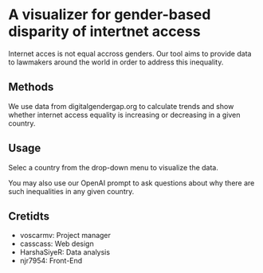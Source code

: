 # A visualizer for gender-based disparity of intertnet access

Internet acces is not equal accross genders. Our tool aims to provide data to lawmakers around the world in order to address this inequality.

## Methods

We use data from digitalgendergap.org to calculate trends and show whether internet access equality is increasing or decreasing in a given country.

## Usage

Selec a country from the drop-down menu to visualize the data.

You may also use our OpenAI prompt to ask questions about why there are such inequalities in any given country.

## Cretidts

- voscarmv: Project manager
- casscass: Web design
- HarshaSiyeR: Data analysis
- njr7954: Front-End

